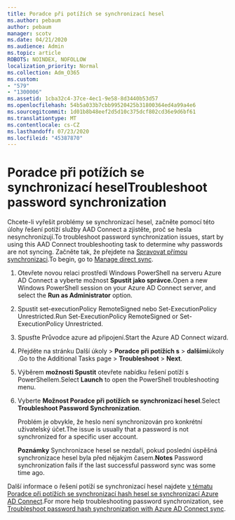 ```yaml
---
title: Poradce při potížích se synchronizací hesel
ms.author: pebaum
author: pebaum
manager: scotv
ms.date: 04/21/2020
ms.audience: Admin
ms.topic: article
ROBOTS: NOINDEX, NOFOLLOW
localization_priority: Normal
ms.collection: Adm_O365
ms.custom:
- "579"
- "1300006"
ms.assetid: 1cba32c4-37ce-4ec1-9e58-8d3440b53d57
ms.openlocfilehash: 54b5a033b7cbb99520425b31800364ed4a99a4e6
ms.sourcegitcommit: 1d01b8b48eef2d5d10c375dcf802cd36e9d6bf61
ms.translationtype: MT
ms.contentlocale: cs-CZ
ms.lasthandoff: 07/23/2020
ms.locfileid: "45387870"
---
```

# <a name="troubleshoot-password-synchronization"></a><span data-ttu-id="2dad4-102">Poradce při potížích se synchronizací hesel</span><span class="sxs-lookup"><span data-stu-id="2dad4-102">Troubleshoot password synchronization</span></span>

<span data-ttu-id="2dad4-103">Chcete-li vyřešit problémy se synchronizací hesel, začněte pomocí této úlohy řešení potíží služby AAD Connect a zjistěte, proč se hesla nesynchronizují.</span><span class="sxs-lookup"><span data-stu-id="2dad4-103">To troubleshoot password synchronization issues, start by using this AAD Connect troubleshooting task to determine why passwords are not syncing.</span></span> <span data-ttu-id="2dad4-104">Začněte tak, že přejdete na [Spravovat přímou synchronizaci](https://admin.microsoft.com/AdminPortal/Home#/dirsyncmanagement).</span><span class="sxs-lookup"><span data-stu-id="2dad4-104">To begin, go to [Manage direct sync](https://admin.microsoft.com/AdminPortal/Home#/dirsyncmanagement).</span></span>  

1. <span data-ttu-id="2dad4-105">Otevřete novou relaci prostředí Windows PowerShell na serveru Azure AD Connect a vyberte možnost **Spustit jako správce.**</span><span class="sxs-lookup"><span data-stu-id="2dad4-105">Open a new Windows PowerShell session on your Azure AD Connect server, and select the **Run as Administrator** option.</span></span>

2. <span data-ttu-id="2dad4-106">Spustit set-executionPolicy RemoteSigned nebo Set-ExecutionPolicy Unrestricted.</span><span class="sxs-lookup"><span data-stu-id="2dad4-106">Run Set-ExecutionPolicy RemoteSigned or Set-ExecutionPolicy Unrestricted.</span></span>

3. <span data-ttu-id="2dad4-107">Spusťte Průvodce azure ad připojení.</span><span class="sxs-lookup"><span data-stu-id="2dad4-107">Start the Azure AD Connect wizard.</span></span>

4. <span data-ttu-id="2dad4-108">Přejděte na stránku Další úkoly > **Poradce při potížích s**  >  **dalšími**úkoly .</span><span class="sxs-lookup"><span data-stu-id="2dad4-108">Go to the Additional Tasks page > **Troubleshoot** > **Next**.</span></span>

5. <span data-ttu-id="2dad4-109">Výběrem **možnosti Spustit** otevřete nabídku řešení potíží s PowerShellem.</span><span class="sxs-lookup"><span data-stu-id="2dad4-109">Select **Launch** to open the PowerShell troubleshooting menu.</span></span>

6. <span data-ttu-id="2dad4-110">Vyberte **Možnost Poradce při potížích se synchronizací hesel**.</span><span class="sxs-lookup"><span data-stu-id="2dad4-110">Select **Troubleshoot Password Synchronization**.</span></span>

    <span data-ttu-id="2dad4-111">Problém je obvykle, že heslo není synchronizován pro konkrétní uživatelský účet.</span><span class="sxs-lookup"><span data-stu-id="2dad4-111">The issue is usually that a password is not synchronized for a specific user account.</span></span>

    <span data-ttu-id="2dad4-112">**Poznámky** Synchronizace hesel se nezdaří, pokud poslední úspěšná synchronizace hesel byla před nějakým časem.</span><span class="sxs-lookup"><span data-stu-id="2dad4-112">**Notes** Password synchronization fails if the last successful password sync was some time ago.</span></span>

<span data-ttu-id="2dad4-113">Další informace o řešení potíží se synchronizací hesel najdete [v tématu Poradce při potížích se synchronizací hash hesel se synchronizací Azure AD Connect](https://docs.microsoft.com/azure/active-directory/hybrid/tshoot-connect-password-hash-synchronization).</span><span class="sxs-lookup"><span data-stu-id="2dad4-113">For more help troubleshooting password synchronization, see [Troubleshoot password hash synchronization with Azure AD Connect sync](https://docs.microsoft.com/azure/active-directory/hybrid/tshoot-connect-password-hash-synchronization).</span></span>